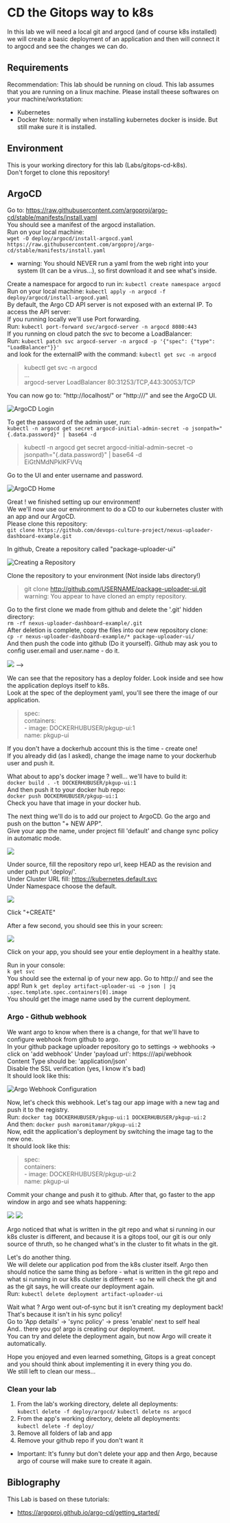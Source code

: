 # CD the Gitops way to k8s
In this lab we will need a local git and argocd (and of course k8s installed)
we will create a basic deployment of an application and then will connect it to argocd and see the changes we can do.

## Requirements
Recommendation: This lab should be running on cloud.
This lab assumes that you are running on a linux machine.
Please install theese softwares on your machine/workstation:
* Kubernetes
* Docker
Note: normally when installing kubernetes docker is inside. But still make sure it is installed.

## Environment
This is your working directory for this lab (Labs/gitops-cd-k8s).  
Don't forget to clone this repository!

<!-- ## Gogs
Run on your machine: `kubectl apply -f deploy/gogs/`  
With that command, you deployed a gogs instance to your environment:
* gogs namespace
* gogs server (StatefulSet)
* gogs volume and claim (PVC)
* gogs service (Service of type LoadBalancer)

Run: `kubectl get svc gogs-server -n gogs -o json | jq .status.loadBalancer.ingress[0].ip`  
This will show you your ip for outside-cluster communication!  
> kubectl get svc gogs-server -n gogs -o json | jq .status.loadBalancer.ingress[0].ip  
> "35.224.144.255"

Go on your browser to: http://<YourLoabBalancerIp>:3000
You can also test your api respose:  
> curl -X GET "http://35.224.144.255:3000"

You should see the gogs's setup page. Do the quick setup:
- SQLite DB
- under 'domain' put your LB IP
- under 'application url' replace localhost with your LB IP
- under 'Optional Settings' tab, click on 'Admin Acount Settings' and create an admin user

![Gogs Configuration](pictures/configure-gogs.png)

Click on 'Install Gogs'. -->

## ArgoCD
Go to: https://raw.githubusercontent.com/argoproj/argo-cd/stable/manifests/install.yaml  
You should see a manifest of the argocd installation.  
Run on your local machine:  
`wget -O deploy/argocd/install-argocd.yaml https://raw.githubusercontent.com/argoproj/argo-cd/stable/manifests/install.yaml`
* warning: You should NEVER run a yaml from the web right into your system (It can be a virus...), so first download it and see what's inside.  

Create a namespace for argocd to run in: `kubectl create namespace argocd`
Run on your local machine: `kubectl apply -n argocd -f deploy/argocd/install-argocd.yaml`  
By default, the Argo CD API server is not exposed with an external IP. To access the API server:  
If you running locally we'll use Port forwarding.  
Run: `kubectl port-forward svc/argocd-server -n argocd 8080:443`  
If you running on cloud patch the svc to become a LoadBalancer:  
Run: `kubectl patch svc argocd-server -n argocd -p '{"spec": {"type": "LoadBalancer"}}'`  
and look for the externalIP with the command: `kubectl get svc -n argocd`  
> kubectl get svc -n argocd  
> ...  
> argocd-server           LoadBalancer   <InternalIP>    <ExternalIP>   80:31253/TCP,443:30053/TCP 

You can now go to: "http://localhost/" or "http://<LoadBalancerIP>/" and see the ArgoCD UI.

![ArgoCD Login](pictures/argocd-login.png)

To get the password of the admin user, run:  
`kubectl -n argocd get secret argocd-initial-admin-secret -o jsonpath="{.data.password}" | base64 -d`  
> kubectl -n argocd get secret argocd-initial-admin-secret -o jsonpath="{.data.password}" | base64 -d  
> EiGtNMdNPkIKFVVq 

Go to the UI and enter username and password.

![ArgoCD Home](pictures/argocd-empty-home.png)

Great ! we finished setting up our environment!  
We we'll now use our environment to do a CD to our kubernetes cluster with an app and our ArgoCD.  
Please clone this repository:  
`git clone https://github.com/devops-culture-project/nexus-uploader-dashboard-example.git`  

<!-- In Gogs, Create a repository called "package-uploader-ui":

![Creating a Repository](pictures/create-gogs-repo.png)

Clone the repository to your environment (Not inside labs directory!)
> git clone http://<gogs>:3000/devops/package-uploader-ui.git  
> warning: You appear to have cloned an empty repository.   -->

In github, Create a repository called "package-uploader-ui"  

![Creating a Repository](pictures/create-github-repo.png)

Clone the repository to your environment (Not inside labs directory!)
> git clone http://github.com/USERNAME/package-uploader-ui.git  
> warning: You appear to have cloned an empty repository.   

<!-- Go to the first clone we made from github and delete the '.git' hidden directory:  
`rm -rf nexus-uploader-dashboard-example/.git`  
After deletion is complete, copy the files into our new gogs clone:  
`cp -r nexus-uploader-dashboard-example/* package-uploader-ui/`  
And then push the code into gogs (Do it yourself). Gogs may ask you to config user.email and user.name - do it.

![](pictures/gogs-repo-with-code.png) -->

Go to the first clone we made from github and delete the '.git' hidden directory:  
`rm -rf nexus-uploader-dashboard-example/.git`  
After deletion is complete, copy the files into our new repository clone:  
`cp -r nexus-uploader-dashboard-example/* package-uploader-ui/`  
And then push the code into github (Do it yourself). Github may ask you to config user.email and user.name - do it.

![](pictures/github-repo-with-code.png) -->

We can see that the repository has a deploy folder. Look inside and see how the application deploys itself to k8s.  
Look at the spec of the deployment yaml, you'll see there the image of our application.  
> spec:  
>   containers:  
>     - image: DOCKERHUBUSER/pkgup-ui:1  
>       name: pkgup-ui  

If you don't have a dockerhub account this is the time - create one!  
If you already did (as I asked), change the image name to your dockerhub user and push it.

What about to app's docker image ? well... we'll have to build it:  
`docker build . -t DOCKERHUBUSER/pkgup-ui:1`  
And then push it to your docker hub repo:  
`docker push DOCKERHUBUSER/pkgup-ui:1`  
Check you have that image in your docker hub.

The next thing we'll do is to add our project to ArgoCD. Go the argo and push on the button "+ NEW APP".  
Give your app the name, under project fill 'default' and change sync policy in automatic mode.

![](pictures/create-argo-app-part1.png)

Under source, fill the repository repo url, keep HEAD as the revision and under path put 'deploy/'.  
Under Cluster URL fill: https://kubernetes.default.svc  
Under Namespace choose the default.  

![](pictures/create-argo-app-part2.png)

Click "+CREATE"  

After a few second, you should see this in your screen:

![](pictures/argo-app-created.png)

Click on your app, you should see your entie deployment in a healthy state.

Run in your console:  
`k get svc`  
You should see the external ip of your new app. Go to http://<external-ip> and see the app!
Run `k get deploy artifact-uploader-ui -o json | jq .spec.template.spec.containers[0].image`  
You should get the image name used by the current deployment.

### Argo - Github webhook
We want argo to know when there is a change, for that we'll have to configure webhook from github to argo.  
In your github package uploader repository go to settings -> webhooks -> click on 'add webhook'
Under 'payload url': https://<argo-ip>/api/webhook  
Content Type should be: 'application/json'  
Disable the SSL verification (yes, I know it's bad)  
It should look like this:

![Argo Webhook Configuration](pictures/argo-webhook-github.png)

Now, let's check this webhook. Let's tag our app image with a new tag and push it to the registry.  
Run: `docker tag DOCKERHUBUSER/pkgup-ui:1 DOCKERHUBUSER/pkgup-ui:2`  
And then: `docker push maromitamar/pkgup-ui:2`  
Now, edit the application's deployment by switching the image tag to the new one.  
It should look like this:  
> spec:  
>   containers:  
>     - image: DOCKERHUBUSER/pkgup-ui:2  
>       name: pkgup-ui  

Commit your change and push it to github. After that, go faster to the app window in argo and see whats happening:  

![](pictures/argo-out-of-sync.png) ![](pictures/argo-change.png)

Argo noticed that what is written in the git repo and what si running in our k8s cluster is different, and because it is a gitops tool,
our git is our only source of thruth, so he changed what's in the cluster to fit whats in the git.

Let's do another thing.  
We will delete our application pod from the k8s cluster itself. Argo then should notice the same thing as before - 
what is written in the git repo and what si running in our k8s cluster is different - so he will check the git and as the git says,
he will create our deployment again.  
Run: `kubectl delete deployment artifact-uploader-ui`  

Wait what ? Argo went out-of-sync but it isn't creating my deployment back!  
That's because it isn't in his sync policy!  
Go to 'App details' -> 'sync policy' -> press 'enable' next to self heal  
And.. there you go! argo is creating our deployment.  
You can try and delete the deployment again, but now Argo will create it automatically.

Hope you enjoyed and even learned something, Gitops is a great concept and you should think about implementing it in every thing you do.  
We still left to clean our mess...
### Clean your lab
1. From the lab's working directory, delete all deployments:  
    `kubectl delete -f deploy/argocd/`
    `kubectl delete ns argocd`
1. From the app's working directory, delete all deployments:  
    `kubectl delete -f deploy/`  
1. Remove all folders of lab and app
1. Remove your github repo if you don't want it
* Important: It's funny but don't delete your app and then Argo, because argo of course will make sure to create it again.

## Biblography
This Lab is based on these tutorials:  
* https://argoproj.github.io/argo-cd/getting_started/